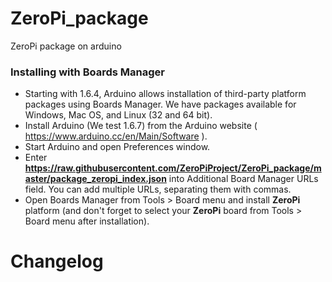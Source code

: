 # ZeroPi_package
ZeroPi package on arduino

### Installing with Boards Manager

* Starting with 1.6.4, Arduino allows installation of third-party platform packages using Boards Manager. We have packages available for Windows, Mac OS, and Linux (32 and 64 bit).
* Install Arduino (We test 1.6.7) from the Arduino website ( https://www.arduino.cc/en/Main/Software ).
* Start Arduino and open Preferences window.
* Enter **https://raw.githubusercontent.com/ZeroPiProject/ZeroPi_package/master/package_zeropi_index.json** into Additional Board Manager URLs field. You can add multiple URLs, separating them with commas.
* Open Boards Manager from Tools > Board menu and install **ZeroPi** platform (and don't forget to select your **ZeroPi** board from Tools > Board menu after installation).

# Changelog
